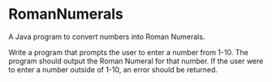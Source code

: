 # RomanNumerals
A Java program to convert numbers into Roman Numerals.

Write a program that prompts the user to enter a number from 1-10. The program should output the Roman Numeral for that number. If the user were to enter a number outside of 1-10, an error should be returned. 
